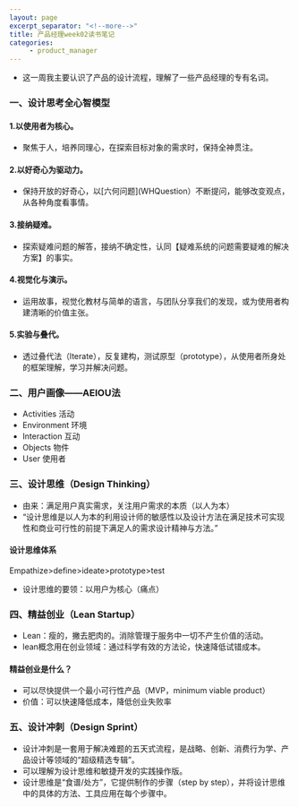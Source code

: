 ```yaml
---
layout: page
excerpt_separator: "<!--more-->"
title: 产品经理week02读书笔记
categories:
     - product_manager
---
```

 - 这一周我主要认识了产品的设计流程，理解了一些产品经理的专有名词。
<!--more-->

### 一、设计思考全心智模型
#### 1.以使用者为核心。
- 聚焦于人，培养同理心，在探索目标对象的需求时，保持全神贯注。
#### 2.以好奇心为驱动力。
- 保持开放的好奇心，以[六何问题](WHQuestion）不断提问，能够改变观点，从各种角度看事情。
#### 3.接纳疑难。
- 探索疑难问题的解答，接纳不确定性，认同【疑难系统的问题需要疑难的解决方案】的事实。
#### 4.视觉化与演示。
- 运用故事，视觉化教材与简单的语言，与团队分享我们的发现，或为使用者构建清晰的价值主张。
#### 5.实验与叠代。
- 透过叠代法（lterate），反复建构，测试原型（prototype），从使用者所身处的框架理解，学习并解决问题。
### 二、用户画像——AEIOU法
- Activities 活动
- Environment 环境
- Interaction 互动
- Objects 物件
- User 使用者
### 三、设计思维（Design Thinking）
- 由来：满足用户真实需求，关注用户需求的本质（以人为本）
- “设计思维是以人为本的利用设计师的敏感性以及设计方法在满足技术可实现性和商业可行性的前提下满足人的需求设计精神与方法。”
#### 设计思维体系
Empathize>define>ideate>prototype>test
- 设计思维的要领：以用户为核心（痛点）
### 四、精益创业（Lean Startup）
- Lean：瘦的，撇去肥肉的。消除管理于服务中一切不产生价值的活动。
- lean概念用在创业领域：通过科学有效的方法论，快速降低试错成本。

#### 精益创业是什么？
- 可以尽快提供一个最小可行性产品（MVP，minimum viable product）
- 价值：可以快速降低成本，降低创业失败率

### 五、设计冲刺（Design Sprint）
- 设计冲刺是一套用于解决难题的五天式流程，是战略、创新、消费行为学、产品设计等领域的“超级精选专辑”。
- 可以理解为设计思维和敏捷开发的实践操作版。
- 设计思维是“食谱/处方”，它提供制作的步骤（step by step），并将设计思维中的具体的方法、工具应用在每个步骤中。
